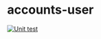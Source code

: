 # accounts-user

[![Unit test](https://github.com/Hashcode-Entertainment/accounts-user/actions/workflows/tests.yml/badge.svg)](https://github.com/Hashcode-Entertainment/accounts-user/actions/workflows/tests.yml)
